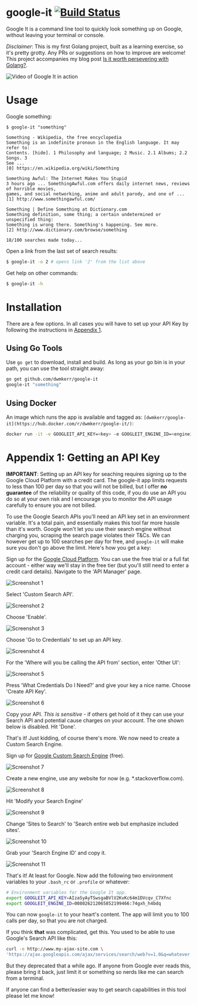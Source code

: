 # google-it [![Build Status](https://travis-ci.org/dwmkerr/google-it.svg?branch=master)](https://travis-ci.org/dwmkerr/google-it)

Google It is a command line tool to quickly look something up on Google, without leaving your terminal or console.

*Disclaimer*: This is my first Golang project, built as a learning exercise, so it's pretty grotty. Any PRs or suggestions on how to improve are welcome! This project accompanies my blog post [Is it worth persevering with Golang?](http://www.dwmkerr.com/is-it-worth-persevering-with-golang/).

![Video of Google It in action](assets/google-it.gif)

# Usage

Google something:

```
$ google-it "something"

Something - Wikipedia, the free encyclopedia
Something is an indefinite pronoun in the English language. It may refer to: 
Contents. [hide]. 1 Philosophy and language; 2 Music. 2.1 Albums; 2.2 Songs. 3 
See ...
[0] https://en.wikipedia.org/wiki/Something

Something Awful: The Internet Makes You Stupid
3 hours ago ... SomethingAwful.com offers daily internet news, reviews of horrible movies, 
games, and social networking, anime and adult parody, and one of ...
[1] http://www.somethingawful.com/

Something | Define Something at Dictionary.com
Something definition, some thing; a certain undetermined or unspecified thing: 
Something is wrong there. Something's happening. See more.
[2] http://www.dictionary.com/browse/something

18/100 searches made today...
```

Open a link from the last set of search results:

```bash
$ google-it -o 2 # opens link '2' from the list above
```

Get help on other commands:

```bash
$ google-it -h
```

# Installation

There are a few options. In all cases you will have to set up your API Key by following the instructions in [Appendix 1](#appendix-1-getting-an-api-key).

## Using Go Tools

Use `go get` to download, install and build. As long as your go bin is in your path, you can use the tool straight away:

```bash
go get github.com/dwmkerr/google-it
google-it "something"
```

## Using Docker

An image which runs the app is available and tagged as: `[dwmkerr/google-it](https://hub.docker.com/r/dwmkerr/google-it/)`:

```bash
docker run -it -e GOOGLEIT_API_KEY=<key> -e GOOGLEIT_ENGINE_ID=<engineid> dwmkerr/google-it "something"
```

# Appendix 1: Getting an API Key

**IMPORTANT**: Setting up an API key for seaching requires signing up to the Google Cloud Platform with a credit card. The google-it app limits requests to less than 100 per day so that you will not be billed, but I offer **no guarantee** of the reliability or quality of this code, if you do use an API you do so at your own risk and I encourage you to monitor the API usage carefully to ensure you are not billed.

To use the Google Search APIs you'll need an API key set in an environment variable. It's a total pain, and essentially makes this tool far more hassle than it's worth. Google won't let you use their search engine without charging you, scraping the search page violates their T&Cs. We can however get up to 100 searches per day for free, and `google-it` will make sure you don't go above the limit. Here's how you get a key:

Sign up for the [Google Cloud Platform](https://cloud.google.com/). You can use the free trial or a full fat account - either way we'll stay in the free tier (but you'll still need to enter a credit card details). Navigate to the 'API Manager' page.

![Screenshot 1](assets/2.jpg)

Select 'Custom Search API'.

![Screenshot 2](assets/3.jpg)

Choose 'Enable'.

![Screenshot 3](assets/4.jpg)

Choose 'Go to Credentials' to set up an API key.

![Screenshot 4](assets/5.jpg)

For the 'Where will you be calling the API from' section, enter 'Other UI':

![Screenshot 5](assets/6.jpg)

Press 'What Credentials Do I Need?' and give your key a nice name. Choose 'Create API Key'.

![Screenshot 6](assets/7.jpg)

Copy your API. *This is sensitive* - if others get hold of it they can use your Search API and potential cause charges on your account. The one shown below is disabled. Hit 'Done'.


That's it! Just kidding, of course there's more. We now need to create a Custom Search Engine.

Sign up for [Google Custom Search Engine](https://cse.google.com) (free).

![Screenshot 7](assets/8.jpg)

Create a new engine, use any website for now (e.g. *.stackoverflow.com).

![Screenshot 8](assets/9.jpg)

Hit 'Modify your Search Engine'

![Screenshot 9](assets/10.jpg)

Change 'Sites to Search' to 'Search entire web but emphasize included sites'.

![Screenshot 10](assets/11.jpg)

Grab your 'Search Engine ID' and copy it.

![Screenshot 11](assets/12.jpg)

That's it! At least for Google. Now add the following two environment variables to your `.bash_rc` or `.profile` or whatever:

```bash
# Environment variables for the Google It app.
export GOOGLEIT_API_KEY=AIzaSyAyTSwsgaBVlV2KvKc64m1DVcqv_C7Xfnc
export GOOGLEIT_ENGINE_ID=008026212065852199466:74gxh_h4bdq
```

You can now `google-it` to your heart's content. The app will limit you to 100 calls per day, so that you are not charged.

If you think **that** was complicated, get this. You used to be able to use Google's Search API like this:

```bash
curl -e http://www.my-ajax-site.com \
'https://ajax.googleapis.com/ajax/services/search/web?v=1.0&q=whatever'
```

But they deprecated that a while ago. If anyone from Google ever reads this, please bring it back, just limit it or something so nerds like me can search from a terminal.

If anyone can find a better/easier way to get search capabilities in this tool please let me know!
